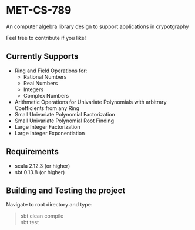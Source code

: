# MET-CS-789

An computer algebra library design to support applications in crypotgraphy

Feel free to contribute if you like! 

## Currently Supports 
- Ring and Field Operations for: 
   - Rational Numbers 
   - Real Numbers 
   - Integers 
   - Complex Numbers
- Arithmetic Operations for Univariate Polynomials with arbitrary Coefficients from any Ring 
- Small Univariate Polynomial Factorization 
- Small Univariate Polynomial Root Finding 
- Large Integer Factorization 
- Large Integer Exponentiation 

## Requirements 
- scala 2.12.3 (or higher) 
- sbt 0.13.8 (or higher)

## Building and Testing the project 
Navigate to root directory and type: 
> sbt clean compile \
> sbt test
